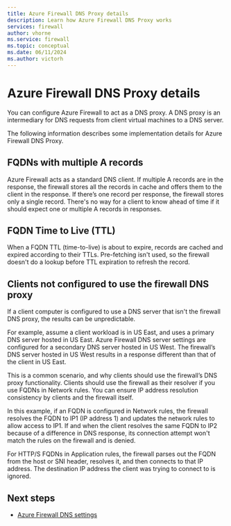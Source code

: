 ```yaml
---
title: Azure Firewall DNS Proxy details
description: Learn how Azure Firewall DNS Proxy works
services: firewall
author: vhorne
ms.service: firewall
ms.topic: conceptual
ms.date: 06/11/2024
ms.author: victorh
---
```


# Azure Firewall DNS Proxy details

You can configure Azure Firewall to act as a DNS proxy. A DNS proxy is an intermediary for DNS requests from client virtual machines to a DNS server.

The following information describes some implementation details for Azure Firewall DNS Proxy.

## FQDNs with multiple A records

Azure Firewall acts as a standard DNS client. If multiple A records are in the response, the firewall stores all the records in cache and offers them to the client in the response. If there’s one record per response, the firewall stores only a single record. There's no way for a client to know ahead of time if it should expect one or multiple A records in responses.

## FQDN Time to Live (TTL)

When a FQDN TTL (time-to-live) is about to expire,  records are cached and expired according to their TTLs. Pre-fetching isn't used, so the firewall doesn't do a lookup before TTL expiration to refresh the record.

## Clients not configured to use the firewall DNS proxy

If a client computer is configured to use a DNS server that isn't the firewall DNS proxy, the results can be unpredictable.

For example, assume a client workload is in US East, and uses a primary DNS server hosted in US East. Azure Firewall DNS server settings are configured for a secondary DNS server hosted in US West. The firewall’s DNS server hosted in US West results in a response different than that of the client in US East.

This is a common scenario, and why clients should use the firewall’s DNS proxy functionality. Clients should use the  firewall as their resolver if you use FQDNs in Network rules. You can ensure IP address resolution consistency by clients and the firewall itself.

In this example, if an FQDN is configured in Network rules, the firewall resolves the FQDN to IP1 (IP address 1) and updates the network rules to allow access to IP1. If and when the client resolves the same FQDN to IP2 because of a difference in DNS response, its connection attempt won't match the rules on the firewall and is denied. 

For HTTP/S FQDNs in Application rules, the firewall parses out the FQDN from the host or SNI header, resolves it, and then connects to that IP address. The destination IP address the client was trying to connect to is ignored.

## Next steps

- [Azure Firewall DNS settings](dns-settings.md)